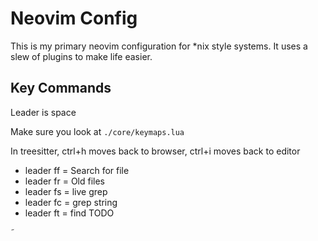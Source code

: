 # Neovim Config

This is my primary neovim configuration for *nix style systems. It uses a slew of plugins to make life easier.

## Key Commands

Leader is space

Make sure you look at `./core/keymaps.lua`

In treesitter, ctrl+h moves back to browser, ctrl+i moves back to editor

- leader ff = Search for file
- leader fr = Old files
- leader fs = live grep
- leader fc = grep string
- leader ft = find TODO

˜